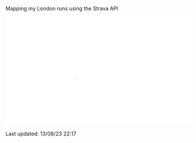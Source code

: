 Mapping my London runs using the Strava API

<img src="animation.gif"/>

Last updated: 13/08/23 22:17
